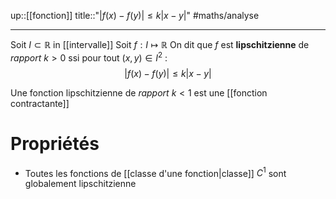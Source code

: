 up::[[fonction]]
title::"$\big|f(x)-f(y)\big| \leq k|x-y|$"
#maths/analyse

----
Soit $I \subset \mathbb{R}$ in [[intervalle]]
Soit $f : I \mapsto \mathbb{R}$
On dit que $f$ est **lipschitzienne** de *rapport* $k>0$ ssi
pour tout $(x, y) \in I^{2}$ :
$$|f(x)-f(y)| \leq k|x -y|$$

Une fonction lipschitzienne de *rapport* $k < 1$ est une [[fonction contractante]]

# Propriétés

 - Toutes les fonctions de [[classe d'une fonction|classe]] $C^{1}$ sont globalement lipschitzienne